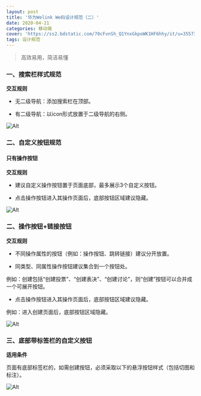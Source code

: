 ```yaml
---
layout: post
title: '华为Welink We码设计规范（二）'
date: 2020-04-21
categories: 移动端
cover: 'https://ss2.bdstatic.com/70cFvnSh_Q1YnxGkpoWK1HF6hhy/it/u=3557303291,2971228945&fm=26&gp=0.jpg'
tags: 设计规范
---
```


> 高效易用，简洁易懂

###  一、搜索栏样式规范

**交互规则**

* 无二级导航：添加搜索栏在顶部。

* 有二级导航：以icon形式放置于二级导航的右侧。

![Alt](https://i.loli.net/2020/03/10/Z5H8i2EhgTQN7YA.jpg)

### 二、自定义按钮规范

#### 只有操作按钮

**交互规则**

* 建议自定义操作按钮置于页面底部，最多展示3个自定义按钮。

* 点击操作按钮进入其操作页面后，底部按钮区域建议隐藏。

![Alt](https://i.loli.net/2020/03/10/LIiT8AyPazMfVJS.jpg)


### 二、操作按钮+链接按钮

**交互规则**

* 不同操作属性的按钮（例如：操作按钮、跳转链接）建议分开放置。

* 同类型、同属性操作按钮建议集合到一个按钮处。

例如：创建包括“创建投票”、“创建表决”、“创建讨论”，则“创建”按钮可以合并成一个可展开按钮。

* 点击操作按钮进入其操作页面后，底部按钮区域建议隐藏。

例如：进入创建页面后，底部按钮区域隐藏。

![Alt](https://i.loli.net/2020/03/10/T4g1U2uolzYWvGP.jpg)


### 三、底部带标签栏的自定义按钮

**适用条件**

页面有底部标签栏的，如需创建按钮，必须采取以下的悬浮按钮样式（包括切图和标注）。

![Alt](https://i.loli.net/2020/03/10/aCpEsWMl6RXnDui.jpg)
